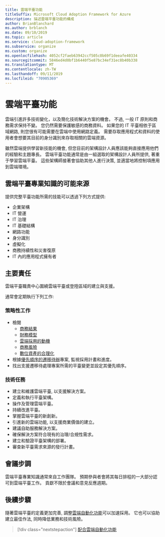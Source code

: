 ```yaml
---
title: 雲端平臺功能
titleSuffix: Microsoft Cloud Adoption Framework for Azure
description: 描述雲端平臺功能的構成
author: BrianBlanchard
ms.author: brblanch
ms.date: 09/10/2019
ms.topic: article
ms.service: cloud-adoption-framework
ms.subservice: organize
ms.custom: organize
ms.openlocfilehash: 4052cf2faeb63942ccf505c0b69f1deeafe40334
ms.sourcegitcommit: 5846ed4d0bf1b6440f5e87bc34ef31ec8b40b338
ms.translationtype: MT
ms.contentlocale: zh-TW
ms.lasthandoff: 09/11/2019
ms.locfileid: "70905369"
---
```

# <a name="cloud-platform-capabilities"></a>雲端平臺功能

雲端引進許多技術變化，以及簡化技術解決方案的機會。 不過, 一般 IT 原則和商務需求保持不變。 您仍然需要保護敏感的商務資料。 如果您的 IT 平臺相依于區域網路, 則您很有可能需要在雲端中使用網路定義。 需要存取應用程式和資料的使用者會想要其目前的身分識別來存取相關的雲端資源。

雖然雲端提供學習新技能的機會, 但您目前的架構設計人員應該能夠直接應用他們的經驗和主題專長。 雲端平臺功能通常是由一組選取的架構設計人員所提供, 著重于學習雲端平臺。 這些架構師接著會協助其他人進行決策, 並適當地將控制項應用到雲端環境。

## <a name="possible-sources-for-cloud-platform-expertise"></a>雲端平臺專業知識的可能來源

提供完整平臺功能所需的技能可以透過下列方式提供:

- 企業架構
- IT 營運
- IT 治理
- IT 基礎結構
- 網路功能
- 身分識別
- 虛擬化
- 商務持續性和災害復原
- IT 內的應用程式擁有者

## <a name="key-responsibilities"></a>主要責任

雲端平臺職責中心圍繞雲端平臺或登陸區域的建立與支援。

通常會定期執行下列工作:

### <a name="strategic-tasks"></a>策略性工作

- 檢閱
  - [商務結果](../business-strategy/business-outcomes/index.md)
  - [財務模型](../business-strategy/financial-models.md)
  - [雲端採用的動機](../business-strategy/motivations-why-are-we-moving-to-the-cloud.md)
  - [商務風險](../governance/policy-compliance/risk-tolerance.md)
  - [數位資產的合理化](../digital-estate/overview.md)
- 根據[優先順序的遷移待辦](../migrate/migration-considerations/assess/release-iteration-backlog.md)專案, 監視採用計畫和進度。
- 找出支援遷移待處理專案所需的平臺變更並設定其優先順序。

### <a name="technical-tasks"></a>技術任務

- 建立和維護雲端平臺, 以支援解決方案。
- 定義和執行平臺架構。
- 操作及管理雲端平臺。
- 持續改進平臺。
- 掌握雲端平臺的新創新。
- 引進新的雲端功能, 以支援商業價值的建立。
- 建議自助服務解決方案。
- 確保解決方案符合現有的治理/合規性需求。
- 建立和驗證平臺架構的部署。
- 審查新平臺需求來源的發行計畫。

## <a name="meeting-cadence"></a>會議步調

雲端平臺專業知識通常來自工作團隊。 預期參與者會將其每日排程的一大部分認可到雲端平臺工作。 貢獻不限於會議和意見反應週期。

## <a name="next-steps"></a>後續步驟

隨著雲端平臺的定義更加完善, 調整[雲端自動化功能](./cloud-automation.md)可以加速採用。 它也可以協助建立最佳作法, 同時降低業務和技術風險。

> [!div class="nextstepaction"]
> [配合雲端自動化功能](./cloud-automation.md)
